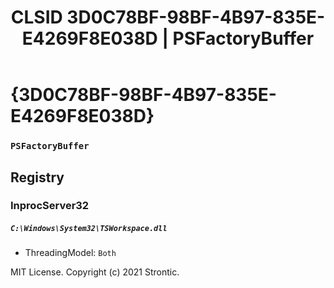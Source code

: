 ﻿---
title: "CLSID 3D0C78BF-98BF-4B97-835E-E4269F8E038D | PSFactoryBuffer"
excerpt: What is COM-Object CLSID 3D0C78BF-98BF-4B97-835E-E4269F8E038D?
---

# {3D0C78BF-98BF-4B97-835E-E4269F8E038D}

### `PSFactoryBuffer`

## Registry


### InprocServer32

##### `C:\Windows\System32\TSWorkspace.dll`
* ThreadingModel: `Both`

MIT License. Copyright (c) 2021 Strontic.


